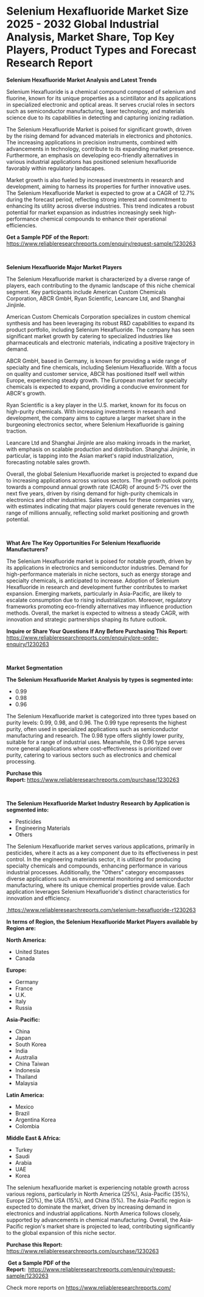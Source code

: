 <p><h1>Selenium Hexafluoride Market Size 2025 - 2032 Global Industrial Analysis, Market Share, Top Key Players, Product Types and Forecast Research Report</h1></p><p><strong>Selenium Hexafluoride Market Analysis and Latest Trends</strong></p>
<p><p>Selenium Hexafluoride is a chemical compound composed of selenium and fluorine, known for its unique properties as a scintillator and its applications in specialized electronic and optical areas. It serves crucial roles in sectors such as semiconductor manufacturing, laser technology, and materials science due to its capabilities in detecting and capturing ionizing radiation.</p><p>The Selenium Hexafluoride Market is poised for significant growth, driven by the rising demand for advanced materials in electronics and photonics. The increasing applications in precision instruments, combined with advancements in technology, contribute to its expanding market presence. Furthermore, an emphasis on developing eco-friendly alternatives in various industrial applications has positioned selenium hexafluoride favorably within regulatory landscapes.</p><p>Market growth is also fueled by increased investments in research and development, aiming to harness its properties for further innovative uses. The Selenium Hexafluoride Market is expected to grow at a CAGR of 12.7% during the forecast period, reflecting strong interest and commitment to enhancing its utility across diverse industries. This trend indicates a robust potential for market expansion as industries increasingly seek high-performance chemical compounds to enhance their operational efficiencies.</p></p>
<p><strong>Get a Sample PDF of the Report:&nbsp;</strong> <a href="https://www.reliableresearchreports.com/enquiry/request-sample/1230263?utm_campaign=2030&utm_medium=2&utm_source=Github&utm_content=ia&utm_term=01042025&utm_id=selenium-hexafluoride">https://www.reliableresearchreports.com/enquiry/request-sample/1230263</a></p>
<p>&nbsp;</p>
<p><strong>Selenium Hexafluoride Major Market Players</strong></p>
<p><p>The Selenium Hexafluoride market is characterized by a diverse range of players, each contributing to the dynamic landscape of this niche chemical segment. Key participants include American Custom Chemicals Corporation, ABCR GmbH, Ryan Scientific, Leancare Ltd, and Shanghai Jinjinle.</p><p>American Custom Chemicals Corporation specializes in custom chemical synthesis and has been leveraging its robust R&D capabilities to expand its product portfolio, including Selenium Hexafluoride. The company has seen significant market growth by catering to specialized industries like pharmaceuticals and electronic materials, indicating a positive trajectory in demand.</p><p>ABCR GmbH, based in Germany, is known for providing a wide range of specialty and fine chemicals, including Selenium Hexafluoride. With a focus on quality and customer service, ABCR has positioned itself well within Europe, experiencing steady growth. The European market for specialty chemicals is expected to expand, providing a conducive environment for ABCR's growth.</p><p>Ryan Scientific is a key player in the U.S. market, known for its focus on high-purity chemicals. With increasing investments in research and development, the company aims to capture a larger market share in the burgeoning electronics sector, where Selenium Hexafluoride is gaining traction.</p><p>Leancare Ltd and Shanghai Jinjinle are also making inroads in the market, with emphasis on scalable production and distribution. Shanghai Jinjinle, in particular, is tapping into the Asian market's rapid industrialization, forecasting notable sales growth.</p><p>Overall, the global Selenium Hexafluoride market is projected to expand due to increasing applications across various sectors. The growth outlook points towards a compound annual growth rate (CAGR) of around 5-7% over the next five years, driven by rising demand for high-purity chemicals in electronics and other industries. Sales revenues for these companies vary, with estimates indicating that major players could generate revenues in the range of millions annually, reflecting solid market positioning and growth potential.</p></p>
<p>&nbsp;</p>
<p><strong>What Are The Key Opportunities For Selenium Hexafluoride Manufacturers?</strong></p>
<p><p>The Selenium Hexafluoride market is poised for notable growth, driven by its applications in electronics and semiconductor industries. Demand for high-performance materials in niche sectors, such as energy storage and specialty chemicals, is anticipated to increase. Adoption of Selenium Hexafluoride in research and development further contributes to market expansion. Emerging markets, particularly in Asia-Pacific, are likely to escalate consumption due to rising industrialization. Moreover, regulatory frameworks promoting eco-friendly alternatives may influence production methods. Overall, the market is expected to witness a steady CAGR, with innovation and strategic partnerships shaping its future outlook.</p></p>
<p><strong>Inquire or Share Your Questions If Any Before Purchasing This Report:</strong> <a href="https://www.reliableresearchreports.com/enquiry/pre-order-enquiry/1230263?utm_campaign=2030&utm_medium=2&utm_source=Github&utm_content=ia&utm_term=01042025&utm_id=selenium-hexafluoride">https://www.reliableresearchreports.com/enquiry/pre-order-enquiry/1230263</a></p>
<p>&nbsp;</p>
<p><strong>Market Segmentation</strong></p>
<p><strong>The Selenium Hexafluoride Market Analysis by types is segmented into:</strong></p>
<p><ul><li>0.99</li><li>0.98</li><li>0.96</li></ul></p>
<p><p>The Selenium Hexafluoride market is categorized into three types based on purity levels: 0.99, 0.98, and 0.96. The 0.99 type represents the highest purity, often used in specialized applications such as semiconductor manufacturing and research. The 0.98 type offers slightly lower purity, suitable for a range of industrial uses. Meanwhile, the 0.96 type serves more general applications where cost-effectiveness is prioritized over purity, catering to various sectors such as electronics and chemical processing.</p></p>
<p><strong>Purchase this Report:&nbsp;</strong><a href="https://www.reliableresearchreports.com/purchase/1230263?utm_campaign=2030&utm_medium=2&utm_source=Github&utm_content=ia&utm_term=01042025&utm_id=selenium-hexafluoride">https://www.reliableresearchreports.com/purchase/1230263</a></p>
<p>&nbsp;</p>
<p><strong>The Selenium Hexafluoride Market Industry Research by Application is segmented into:</strong></p>
<p><ul><li>Pesticides</li><li>Engineering Materials</li><li>Others</li></ul></p>
<p><p>The Selenium Hexafluoride market serves various applications, primarily in pesticides, where it acts as a key component due to its effectiveness in pest control. In the engineering materials sector, it is utilized for producing specialty chemicals and compounds, enhancing performance in various industrial processes. Additionally, the "Others" category encompasses diverse applications such as environmental monitoring and semiconductor manufacturing, where its unique chemical properties provide value. Each application leverages Selenium Hexafluoride's distinct characteristics for innovation and efficiency.</p></p>
<p><a href="https://www.reliableresearchreports.com/selenium-hexafluoride-r1230263?utm_campaign=2030&utm_medium=2&utm_source=Github&utm_content=ia&utm_term=01042025&utm_id=selenium-hexafluoride">&nbsp;https://www.reliableresearchreports.com/selenium-hexafluoride-r1230263</a></p>
<p><strong>In terms of Region, the Selenium Hexafluoride Market Players available by Region are:</strong></p>
<p>
    <p> <strong> North America: </strong>
        <ul>
            <li>United States</li>
            <li>Canada</li>
        </ul>
        </p> 
    <p> <strong> Europe: </strong>
        <ul>
            <li>Germany</li>
            <li>France</li>
            <li>U.K.</li>
            <li>Italy</li>
            <li>Russia</li>
        </ul>
        </p> 
    <p> <strong> Asia-Pacific: </strong>
        <ul>
            <li>China</li>
            <li>Japan</li>
            <li>South Korea</li>
            <li>India</li>
            <li>Australia</li>
            <li>China Taiwan</li>
            <li>Indonesia</li>
            <li>Thailand</li>
            <li>Malaysia</li>
        </ul>
        </p> 
    <p> <strong> Latin America: </strong>
        <ul>
            <li>Mexico</li>
            <li>Brazil</li>
            <li>Argentina Korea</li>
            <li>Colombia</li>
        </ul>
        </p> 
    <p> <strong> Middle East & Africa: </strong>
        <ul>
            <li>Turkey</li>
            <li>Saudi</li>
            <li>Arabia</li>
            <li>UAE</li>
            <li>Korea</li>
        </ul>
    </p>
    </p>
<p><p>The selenium hexafluoride market is experiencing notable growth across various regions, particularly in North America (25%), Asia-Pacific (35%), Europe (20%), the USA (15%), and China (5%). The Asia-Pacific region is expected to dominate the market, driven by increasing demand in electronics and industrial applications. North America follows closely, supported by advancements in chemical manufacturing. Overall, the Asia-Pacific region's market share is projected to lead, contributing significantly to the global expansion of this niche sector.</p></p>
<p><strong>Purchase this Report: </strong><a href="https://www.reliableresearchreports.com/purchase/1230263?utm_campaign=2030&utm_medium=2&utm_source=Github&utm_content=ia&utm_term=01042025&utm_id=selenium-hexafluoride">https://www.reliableresearchreports.com/purchase/1230263</a></p>
<p>&nbsp;<strong>Get a Sample PDF of the Report:&nbsp;&nbsp;</strong><a href="https://www.reliableresearchreports.com/enquiry/request-sample/1230263?utm_campaign=2030&utm_medium=2&utm_source=Github&utm_content=ia&utm_term=01042025&utm_id=selenium-hexafluoride">https://www.reliableresearchreports.com/enquiry/request-sample/1230263</a></p>
<p><strong></strong></p>
<p>Check more reports on <a href="https://www.reliableresearchreports.com/?utm_campaign=2030&utm_medium=2&utm_source=Github&utm_content=ia&utm_term=01042025&utm_id=selenium-hexafluoride">https://www.reliableresearchreports.com/</a></p>